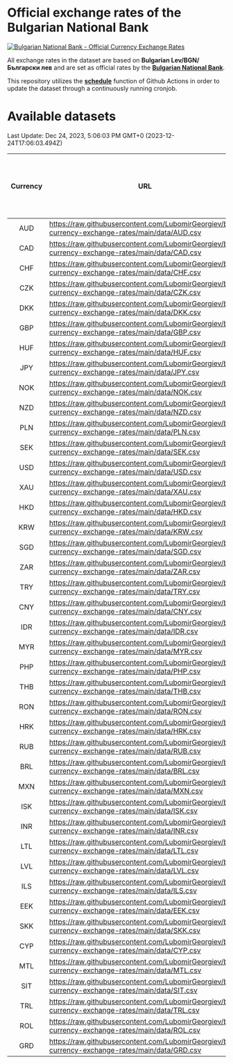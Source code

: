 # Official exchange rates of the Bulgarian National Bank

[![Bulgarian National Bank - Official Currency Exchange Rates](https://github.com/LubomirGeorgiev/bnb-currency-exchange-rates/actions/workflows/update-rates.yml/badge.svg?branch=main)](https://github.com/LubomirGeorgiev/bnb-currency-exchange-rates/actions/workflows/update-rates.yml)

All exchange rates in the dataset are based on **Bulgarian Lev/BGN/Български лев** and are set as official rates by the [**Bulgarian National Bank**](https://www.bnb.bg/Statistics/StExternalSector/StExchangeRates/StERForeignCurrencies/index.htm?toLang=_EN).

This repository utilizes the [**schedule**](https://docs.github.com/en/actions/reference/events-that-trigger-workflows) function of Github Actions in order to update the dataset through a continuously running cronjob.

# Available datasets

<!-- START LINKS (DO NOT EVER FU*ING DELETE THIS COMMENT FOR THE LOVE OF YOUR LIFE!!! IF YOU ARE CURIOS HOW IT WORKS, YOU CAN HAVE A LOOK AT ./src/updateReadme.ts) -->

Last Update: Dec 24, 2023, 5:06:03 PM GMT+0 (2023-12-24T17:06:03.494Z)

| Currency | URL                                                                                             | Number of records | Number of missing days that were filled in |
| :------: | ----------------------------------------------------------------------------------------------- | :---------------: | :----------------------------------------: |
|   AUD    | https://raw.githubusercontent.com/LubomirGeorgiev/bnb-currency-exchange-rates/main/data/AUD.csv |       8723        |                    2698                    |
|   CAD    | https://raw.githubusercontent.com/LubomirGeorgiev/bnb-currency-exchange-rates/main/data/CAD.csv |       8723        |                    2698                    |
|   CHF    | https://raw.githubusercontent.com/LubomirGeorgiev/bnb-currency-exchange-rates/main/data/CHF.csv |       8723        |                    2698                    |
|   CZK    | https://raw.githubusercontent.com/LubomirGeorgiev/bnb-currency-exchange-rates/main/data/CZK.csv |       8723        |                    2698                    |
|   DKK    | https://raw.githubusercontent.com/LubomirGeorgiev/bnb-currency-exchange-rates/main/data/DKK.csv |       8723        |                    2698                    |
|   GBP    | https://raw.githubusercontent.com/LubomirGeorgiev/bnb-currency-exchange-rates/main/data/GBP.csv |       8723        |                    2698                    |
|   HUF    | https://raw.githubusercontent.com/LubomirGeorgiev/bnb-currency-exchange-rates/main/data/HUF.csv |       8723        |                    2698                    |
|   JPY    | https://raw.githubusercontent.com/LubomirGeorgiev/bnb-currency-exchange-rates/main/data/JPY.csv |       8723        |                    2698                    |
|   NOK    | https://raw.githubusercontent.com/LubomirGeorgiev/bnb-currency-exchange-rates/main/data/NOK.csv |       8723        |                    2698                    |
|   NZD    | https://raw.githubusercontent.com/LubomirGeorgiev/bnb-currency-exchange-rates/main/data/NZD.csv |       8723        |                    2698                    |
|   PLN    | https://raw.githubusercontent.com/LubomirGeorgiev/bnb-currency-exchange-rates/main/data/PLN.csv |       8723        |                    2698                    |
|   SEK    | https://raw.githubusercontent.com/LubomirGeorgiev/bnb-currency-exchange-rates/main/data/SEK.csv |       8723        |                    2698                    |
|   USD    | https://raw.githubusercontent.com/LubomirGeorgiev/bnb-currency-exchange-rates/main/data/USD.csv |       8723        |                    2698                    |
|   XAU    | https://raw.githubusercontent.com/LubomirGeorgiev/bnb-currency-exchange-rates/main/data/XAU.csv |       8723        |                    2700                    |
|   HKD    | https://raw.githubusercontent.com/LubomirGeorgiev/bnb-currency-exchange-rates/main/data/HKD.csv |       8421        |                    2607                    |
|   KRW    | https://raw.githubusercontent.com/LubomirGeorgiev/bnb-currency-exchange-rates/main/data/KRW.csv |       8421        |                    2607                    |
|   SGD    | https://raw.githubusercontent.com/LubomirGeorgiev/bnb-currency-exchange-rates/main/data/SGD.csv |       8421        |                    2607                    |
|   ZAR    | https://raw.githubusercontent.com/LubomirGeorgiev/bnb-currency-exchange-rates/main/data/ZAR.csv |       8421        |                    2607                    |
|   TRY    | https://raw.githubusercontent.com/LubomirGeorgiev/bnb-currency-exchange-rates/main/data/TRY.csv |       6903        |                    2137                    |
|   CNY    | https://raw.githubusercontent.com/LubomirGeorgiev/bnb-currency-exchange-rates/main/data/CNY.csv |       6783        |                    2101                    |
|   IDR    | https://raw.githubusercontent.com/LubomirGeorgiev/bnb-currency-exchange-rates/main/data/IDR.csv |       6783        |                    2101                    |
|   MYR    | https://raw.githubusercontent.com/LubomirGeorgiev/bnb-currency-exchange-rates/main/data/MYR.csv |       6783        |                    2101                    |
|   PHP    | https://raw.githubusercontent.com/LubomirGeorgiev/bnb-currency-exchange-rates/main/data/PHP.csv |       6783        |                    2101                    |
|   THB    | https://raw.githubusercontent.com/LubomirGeorgiev/bnb-currency-exchange-rates/main/data/THB.csv |       6783        |                    2101                    |
|   RON    | https://raw.githubusercontent.com/LubomirGeorgiev/bnb-currency-exchange-rates/main/data/RON.csv |       6724        |                    2083                    |
|   HRK    | https://raw.githubusercontent.com/LubomirGeorgiev/bnb-currency-exchange-rates/main/data/HRK.csv |       6426        |                    1990                    |
|   RUB    | https://raw.githubusercontent.com/LubomirGeorgiev/bnb-currency-exchange-rates/main/data/RUB.csv |       6122        |                    1893                    |
|   BRL    | https://raw.githubusercontent.com/LubomirGeorgiev/bnb-currency-exchange-rates/main/data/BRL.csv |       5813        |                    1804                    |
|   MXN    | https://raw.githubusercontent.com/LubomirGeorgiev/bnb-currency-exchange-rates/main/data/MXN.csv |       5813        |                    1804                    |
|   ISK    | https://raw.githubusercontent.com/LubomirGeorgiev/bnb-currency-exchange-rates/main/data/ISK.csv |       5721        |                    1774                    |
|   INR    | https://raw.githubusercontent.com/LubomirGeorgiev/bnb-currency-exchange-rates/main/data/INR.csv |       5446        |                    1690                    |
|   LTL    | https://raw.githubusercontent.com/LubomirGeorgiev/bnb-currency-exchange-rates/main/data/LTL.csv |       5153        |                    1582                    |
|   LVL    | https://raw.githubusercontent.com/LubomirGeorgiev/bnb-currency-exchange-rates/main/data/LVL.csv |       4790        |                    1470                    |
|   ILS    | https://raw.githubusercontent.com/LubomirGeorgiev/bnb-currency-exchange-rates/main/data/ILS.csv |       4720        |                    1469                    |
|   EEK    | https://raw.githubusercontent.com/LubomirGeorgiev/bnb-currency-exchange-rates/main/data/EEK.csv |       4000        |                    1226                    |
|   SKK    | https://raw.githubusercontent.com/LubomirGeorgiev/bnb-currency-exchange-rates/main/data/SKK.csv |       2970        |                    912                     |
|   CYP    | https://raw.githubusercontent.com/LubomirGeorgiev/bnb-currency-exchange-rates/main/data/CYP.csv |       2906        |                    890                     |
|   MTL    | https://raw.githubusercontent.com/LubomirGeorgiev/bnb-currency-exchange-rates/main/data/MTL.csv |       2604        |                    799                     |
|   SIT    | https://raw.githubusercontent.com/LubomirGeorgiev/bnb-currency-exchange-rates/main/data/SIT.csv |       2544        |                    780                     |
|   TRL    | https://raw.githubusercontent.com/LubomirGeorgiev/bnb-currency-exchange-rates/main/data/TRL.csv |       1818        |                    559                     |
|   ROL    | https://raw.githubusercontent.com/LubomirGeorgiev/bnb-currency-exchange-rates/main/data/ROL.csv |       1697        |                    524                     |
|   GRD    | https://raw.githubusercontent.com/LubomirGeorgiev/bnb-currency-exchange-rates/main/data/GRD.csv |        357        |                    105                     |

<!-- END LINKS (DO NOT EVER FU*ING DELETE THIS COMMENT FOR THE LOVE OF YOUR LIFE!!! IF YOU ARE CURIOS HOW IT WORKS, YOU CAN HAVE A LOOK AT ./src/updateReadme.ts) -->
